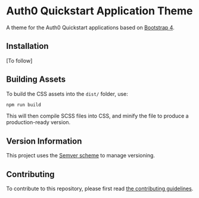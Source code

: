 # Auth0 Quickstart Application Theme

A theme for the Auth0 Quickstart applications based on [Bootstrap 4](https://getbootstrap.com/docs/4.0/getting-started/introduction/).

## Installation

[To follow]

## Building Assets

To build the CSS assets into the `dist/` folder, use:

```bash
npm run build
```

This will then compile SCSS files into CSS, and minify the file to produce a production-ready version.

## Version Information

This project uses the [Semver scheme](https://semver.org/) to manage versioning.

## Contributing

To contribute to this repository, please first read [the contributing guidelines](docs/CONTRIBUTING.md).
